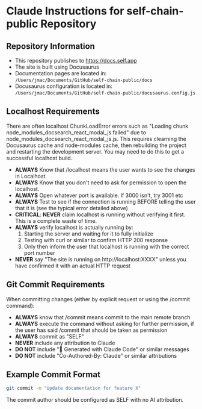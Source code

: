 
# Claude Instructions for self-chain-public Repository

## Repository Information

- This repository publishes to https://docs.self.app
- The site is built using Docusaurus
- Documentation pages are located in: `/Users/jmac/Documents/GitHub/self-chain-public/docs`
- Docusaurus configuration is located in: `/Users/jmac/Documents/GitHub/self-chain-public/docusaurus.config.js`

## Localhost Requirements

There are often localhost ChunkLoadError errors such as "Loading chunk node_modules_docsearch_react_modal_js failed" due to node_modules_docsearch_react_modal_js.js. This requires clearning the Docusaurus cache and node-modules cache, then rebuilding the project and restarting the development server. You may need to do this to get a successful localhost build.

- **ALWAYS** Know that /localhost means the user wants to see the changes in Localhost. 
- **ALWAYS** Know that you don't need to ask for permission to open the localhost.
- **ALWAYS** Open whatever port is available. If 3000 isn't, try 3001 etc
- **ALWAYS** Test to see if the connection is running BEFORE telling the user that it is (see the typical error detailed above)
- **CRITICAL**: **NEVER** claim localhost is running without verifying it first. This is a complete waste of time.
- **ALWAYS** verify localhost is actually running by:
  1. Starting the server and waiting for it to fully initialize
  2. Testing with curl or similar to confirm HTTP 200 response
  3. Only then inform the user that localhost is running with the correct port number
- **NEVER** say "The site is running on http://localhost:XXXX" unless you have confirmed it with an actual HTTP request

## Git Commit Requirements

When committing changes (either by explicit request or using the /commit command):
- **ALWAYS** know that /commit means commit to the main remote branch
- **ALWAYS** execute the command without asking for further permission, if the user has said /commit that should be taken as permission
- **ALWAYS** commit as "SELF" 
- **NEVER** include any attribution to Claude
- **DO NOT** include "🤖 Generated with Claude Code" or similar messages
- **DO NOT** include "Co-Authored-By: Claude" or similar attributions

## Example Commit Format

```bash
git commit -m "Update documentation for feature X"
```

The commit author should be configured as SELF with no AI attribution.